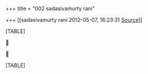 +++
title = "002 sadasivamurty rani"

+++
[[sadasivamurty rani	2012-05-07, 16:23:31 [Source](https://groups.google.com/g/bvparishat/c/w5UF7PJ6VhQ)]]



[TABLE]





[TABLE]

